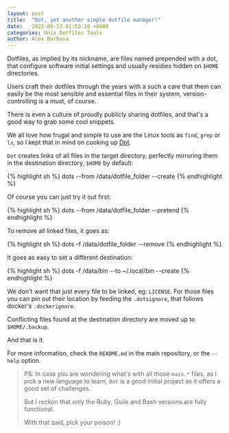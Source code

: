 ```yaml
---
layout: post
title:  "Dot, yet another simple dotfile manager!"
date:   2022-09-13 01:53:10 +0000
categories: Unix Dotfiles Tools
author: Alex Barbosa
---
```


Dotfiles, as implied by its nickname, are files named prepended with a
dot, that configure software initial settings and usually residies hidden on
`$HOME` directories.

Users craft their dotfiles through the years with a such a care that them
can easily be the most sensible and essential files in their system, 
version-controlling is a must, of course.

There is even a culture of proudly publicly sharing dotfiles, and that's
a good way to grab some cool snippets.

We all love how frugal and simple to use are the Linux tools as `find`, `grep` or `ls`, so
I kept that in mind on cooking up [Dot](https://github.com/easbarba/dot).

`Dot` creates links of all files in the target directory, perfectly mirroring them in the destination directory, `$HOME` by default:

{% highlight sh %}
dots --from /data/dotfile_folder --create
{% endhighlight %}

Of course you can just try it out first:

{% highlight sh %}
dots --from /data/dotfile_folder --pretend
{% endhighlight %}

To remove all linked files, it goes as:

{% highlight sh %}
dots -f /data/dotfile_folder --remove
{% endhighlight %}

It goes as easy to set a different destination:

{% highlight sh %}
dots -f /data/bin --to ~/.local/bin --create
{% endhighlight %}

We don't want that just every file to be linked, eg: `LICENSE`. For those files
you can pin out their location by feeding the `.dotsignore`, that follows docker's
`.dockerignore`.

Conflicting files found at the destination directory are moved up to `$HOME/.backup`.

And that is it. 

For more information, check the `README.md` in the main repository, or the `--help` option.

> PS: In case you are wondering what's with all those `main.*` files, as I pick
> a new language to learn, `Dot` is a good initial project as it
> offers a good set of challenges. 
>
> But I reckon that only the Ruby, Guile and Bash versions are fully functional. 
>
> With that said, pick your poison! :)
